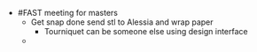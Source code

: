 - #FAST meeting for masters
	- Get snap done send stl to Alessia and wrap paper
		- Tourniquet can be someone else using design interface
	-
